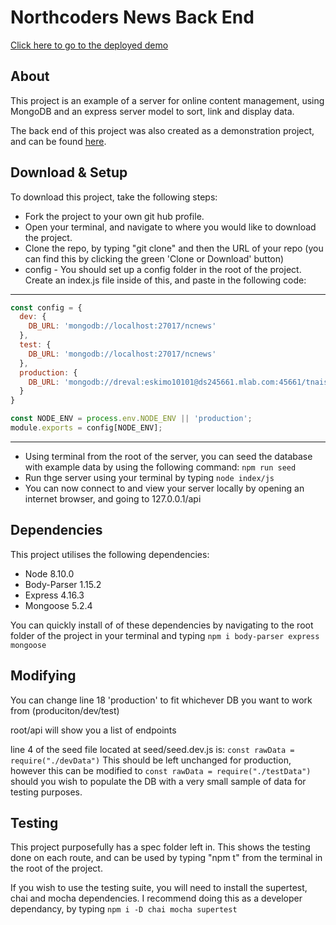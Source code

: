 # Northcoders News Back End

[Click here to go to the deployed demo](https://tnaish-ncnews.herokuapp.com/api)

## About

This project is an example of a server for online content management, using MongoDB and an express server model to sort, link and display data.

The back end of this project was also created as a demonstration project, and can be found [here](https://github.com/TJNaish/FE-FT-northcoders-news).

## Download & Setup

To download this project, take the following steps:

- Fork the project to your own git hub profile.
- Open your terminal, and navigate to where you would like to download the project.
- Clone the repo, by typing "git clone" and then the URL of your repo (you can find this by clicking the green 'Clone or Download' button)
- config - You should set up a config folder in the root of the project. Create an index.js file inside of this, and paste in the following code:

----------------------------------------------------------------------------------
```javascript
const config = {
  dev: {
    DB_URL: 'mongodb://localhost:27017/ncnews'
  },
  test: {
    DB_URL: 'mongodb://localhost:27017/ncnews'
  },
  production: {
    DB_URL: 'mongodb://dreval:eskimo10101@ds245661.mlab.com:45661/tnaish_ncnews'  
  }
}

const NODE_ENV = process.env.NODE_ENV || 'production';
module.exports = config[NODE_ENV];
```
----------------------------------------------------------------------------------

- Using terminal from the root of the server, you can seed the database with example data by using the following command:
`npm run seed`
- Run thge server using your terminal by typing `node index/js`
- You can now connect to and view your server locally by opening an internet browser, and going to 127.0.0.1/api

## Dependencies

This project utilises the following dependencies:
- Node 8.10.0
- Body-Parser 1.15.2
- Express 4.16.3
- Mongoose 5.2.4

You can quickly install of of these dependencies by navigating to the root folder of the project in your terminal and typing `npm i body-parser express mongoose`

## Modifying

You can change line 18 'production' to fit whichever DB you want to work from (produciton/dev/test)

root/api will show you a list of endpoints

line 4 of the seed file located at seed/seed.dev.js is:
`const rawData = require("./devData")` 
This should be left unchanged for production, however this can be modified to 
`const rawData = require("./testData")`
should you wish to populate the DB with a very small sample of data for testing purposes.

## Testing

This project purposefully has a spec folder left in. This shows the testing done on each route, and can be used by typing "npm t" from the terminal in the root of the project.

If you wish to use the testing suite, you will need to install the supertest, chai and mocha dependencies. I recommend doing this as a developer dependancy, by typing `npm i -D chai mocha supertest`
